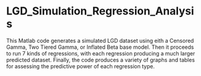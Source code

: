 # LGD_Simulation_Regression_Analysis

This Matlab code generates a simulated LGD dataset using eith a Censored Gamma, Two Tiered Gamma, or Inflated Beta base model. Then it proceeds to run 7 kinds of regressions, with each regression producing a much larger predicted dataset. Finally, the code produces a variety of graphs and tables for assessing the predictive power of each regression type. 
